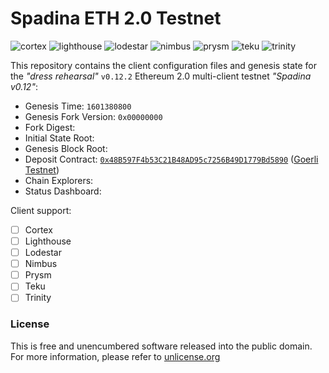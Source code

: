 # Spadina ETH 2.0 Testnet
![cortex](https://img.shields.io/badge/cortex-n%2Fa-inactive)
![lighthouse](https://img.shields.io/badge/lighthouse-active-success)
![lodestar](https://img.shields.io/badge/lodestar-in--progress-yellow)
![nimbus](https://img.shields.io/badge/nimbus-active-success)
![prysm](https://img.shields.io/badge/prysm-active-success)
![teku](https://img.shields.io/badge/teku-active-success)
![trinity](https://img.shields.io/badge/trinity-in--progress-yellow)

This repository contains the client configuration files and genesis state for the _"dress rehearsal"_ `v0.12.2` Ethereum 2.0 multi-client testnet _"Spadina v0.12"_:
- Genesis Time: `1601380800`
- Genesis Fork Version: `0x00000000`
- Fork Digest:
- Initial State Root:
- Genesis Block Root:
- Deposit Contract: [`0x48B597F4b53C21B48AD95c7256B49D1779Bd5890`](https://goerli.etherscan.io/address/0x48B597F4b53C21B48AD95c7256B49D1779Bd5890) ([Goerli Testnet](https://github.com/goerli/testnet))
- Chain Explorers:
- Status Dashboard:

Client support:
- [ ] Cortex
- [ ] Lighthouse
- [ ] Lodestar
- [ ] Nimbus
- [ ] Prysm
- [ ] Teku
- [ ] Trinity

### License
This is free and unencumbered software released into the public domain. For more information, please refer to [unlicense.org](https://unlicense.org)
